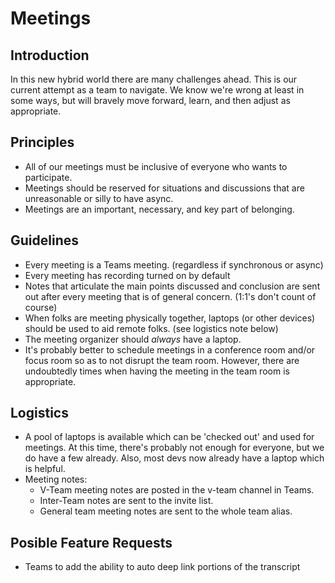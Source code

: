 # Meetings

## Introduction
In this new hybrid world there are many challenges ahead.  This is our current attempt as a team to navigate.  We know we're wrong at least in some ways, but will bravely move forward, learn, and then adjust as appropriate.

## Principles
- All of our meetings must be inclusive of everyone who wants to participate.
- Meetings should be reserved for situations and discussions that are unreasonable or silly to have async.
- Meetings are an important, necessary, and key part of belonging.

## Guidelines
- Every meeting is a Teams meeting.  (regardless if synchronous or async)
- Every meeting has recording turned on by default
- Notes that articulate the main points discussed and conclusion are sent out after every meeting that is of general concern.  (1:1's don't count of course)
- When folks are meeting physically together, laptops (or other devices) should be used to aid remote folks.  (see logistics note below)
- The meeting organizer should *always* have a laptop.
- It's probably better to schedule meetings in a conference room and/or focus room so as to not disrupt the team room.  However, there are undoubtedly times when having the meeting in the team room is appropriate.

## Logistics
- A pool of laptops is available which can be 'checked out' and used for meetings.  At this time, there's probably not enough for everyone, but we do have a few already.  Also, most devs now already have a laptop which is helpful.
- Meeting notes:
  - V-Team meeting notes are posted in the v-team channel in Teams.
  - Inter-Team notes are sent to the invite list.
  - General team meeting notes are sent to the whole team alias. 
  
## Posible Feature Requests
- Teams to add the ability to auto deep link portions of the transcript